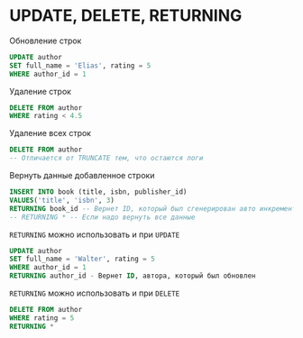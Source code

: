 # UPDATE, DELETE, RETURNING

Обновление строк
```sql
UPDATE author
SET full_name = 'Elias', rating = 5
WHERE author_id = 1
```

Удаление строк
```sql
DELETE FROM author
WHERE rating < 4.5
```

Удаление всех строк
```sql
DELETE FROM author
-- Отличается от TRUNCATE тем, что остаются логи
```

Вернуть данные добавленное строки
```sql
INSERT INTO book (title, isbn, publisher_id)
VALUES('title', 'isbn', 3)
RETURNING book_id -- Вернет ID, который был сгенерирован авто инкрементом, как пример.
-- RETURNING * -- Если надо вернуть все данные
```

`RETURNING` можно использовать и при `UPDATE`
```sql
UPDATE author
SET full_name = 'Walter', rating = 5
WHERE author_id = 1
RETURNING author_id - Вернет ID, автора, который был обновлен
```

`RETURNING` можно использовать и при `DELETE`
```sql
DELETE FROM author
WHERE rating = 5
RETURNING *
```

